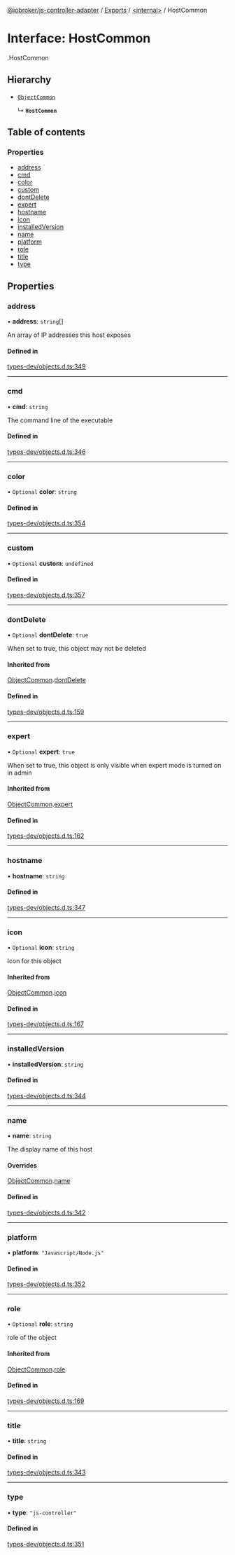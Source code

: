 [@iobroker/js-controller-adapter](../README.md) / [Exports](../modules.md) / [<internal\>](../modules/internal_.md) / HostCommon

# Interface: HostCommon

[<internal>](../modules/internal_.md).HostCommon

## Hierarchy

- [`ObjectCommon`](internal_.ObjectCommon.md)

  ↳ **`HostCommon`**

## Table of contents

### Properties

- [address](internal_.HostCommon.md#address)
- [cmd](internal_.HostCommon.md#cmd)
- [color](internal_.HostCommon.md#color)
- [custom](internal_.HostCommon.md#custom)
- [dontDelete](internal_.HostCommon.md#dontdelete)
- [expert](internal_.HostCommon.md#expert)
- [hostname](internal_.HostCommon.md#hostname)
- [icon](internal_.HostCommon.md#icon)
- [installedVersion](internal_.HostCommon.md#installedversion)
- [name](internal_.HostCommon.md#name)
- [platform](internal_.HostCommon.md#platform)
- [role](internal_.HostCommon.md#role)
- [title](internal_.HostCommon.md#title)
- [type](internal_.HostCommon.md#type)

## Properties

### address

• **address**: `string`[]

An array of IP addresses this host exposes

#### Defined in

[types-dev/objects.d.ts:349](https://github.com/ioBroker/ioBroker.js-controller/blob/25f18577/packages/types-dev/objects.d.ts#L349)

___

### cmd

• **cmd**: `string`

The command line of the executable

#### Defined in

[types-dev/objects.d.ts:346](https://github.com/ioBroker/ioBroker.js-controller/blob/25f18577/packages/types-dev/objects.d.ts#L346)

___

### color

• `Optional` **color**: `string`

#### Defined in

[types-dev/objects.d.ts:354](https://github.com/ioBroker/ioBroker.js-controller/blob/25f18577/packages/types-dev/objects.d.ts#L354)

___

### custom

• `Optional` **custom**: `undefined`

#### Defined in

[types-dev/objects.d.ts:357](https://github.com/ioBroker/ioBroker.js-controller/blob/25f18577/packages/types-dev/objects.d.ts#L357)

___

### dontDelete

• `Optional` **dontDelete**: ``true``

When set to true, this object may not be deleted

#### Inherited from

[ObjectCommon](internal_.ObjectCommon.md).[dontDelete](internal_.ObjectCommon.md#dontdelete)

#### Defined in

[types-dev/objects.d.ts:159](https://github.com/ioBroker/ioBroker.js-controller/blob/25f18577/packages/types-dev/objects.d.ts#L159)

___

### expert

• `Optional` **expert**: ``true``

When set to true, this object is only visible when expert mode is turned on in admin

#### Inherited from

[ObjectCommon](internal_.ObjectCommon.md).[expert](internal_.ObjectCommon.md#expert)

#### Defined in

[types-dev/objects.d.ts:162](https://github.com/ioBroker/ioBroker.js-controller/blob/25f18577/packages/types-dev/objects.d.ts#L162)

___

### hostname

• **hostname**: `string`

#### Defined in

[types-dev/objects.d.ts:347](https://github.com/ioBroker/ioBroker.js-controller/blob/25f18577/packages/types-dev/objects.d.ts#L347)

___

### icon

• `Optional` **icon**: `string`

Icon for this object

#### Inherited from

[ObjectCommon](internal_.ObjectCommon.md).[icon](internal_.ObjectCommon.md#icon)

#### Defined in

[types-dev/objects.d.ts:167](https://github.com/ioBroker/ioBroker.js-controller/blob/25f18577/packages/types-dev/objects.d.ts#L167)

___

### installedVersion

• **installedVersion**: `string`

#### Defined in

[types-dev/objects.d.ts:344](https://github.com/ioBroker/ioBroker.js-controller/blob/25f18577/packages/types-dev/objects.d.ts#L344)

___

### name

• **name**: `string`

The display name of this host

#### Overrides

[ObjectCommon](internal_.ObjectCommon.md).[name](internal_.ObjectCommon.md#name)

#### Defined in

[types-dev/objects.d.ts:342](https://github.com/ioBroker/ioBroker.js-controller/blob/25f18577/packages/types-dev/objects.d.ts#L342)

___

### platform

• **platform**: ``"Javascript/Node.js"``

#### Defined in

[types-dev/objects.d.ts:352](https://github.com/ioBroker/ioBroker.js-controller/blob/25f18577/packages/types-dev/objects.d.ts#L352)

___

### role

• `Optional` **role**: `string`

role of the object

#### Inherited from

[ObjectCommon](internal_.ObjectCommon.md).[role](internal_.ObjectCommon.md#role)

#### Defined in

[types-dev/objects.d.ts:169](https://github.com/ioBroker/ioBroker.js-controller/blob/25f18577/packages/types-dev/objects.d.ts#L169)

___

### title

• **title**: `string`

#### Defined in

[types-dev/objects.d.ts:343](https://github.com/ioBroker/ioBroker.js-controller/blob/25f18577/packages/types-dev/objects.d.ts#L343)

___

### type

• **type**: ``"js-controller"``

#### Defined in

[types-dev/objects.d.ts:351](https://github.com/ioBroker/ioBroker.js-controller/blob/25f18577/packages/types-dev/objects.d.ts#L351)
